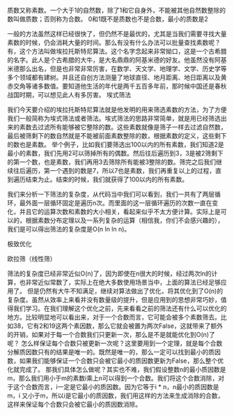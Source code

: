 质数又称素数。一个大于1的自然数，除了1和它自身外，不能被其他自然数整除的数叫做质数；否则称为合数。
0和1既不是质数也不是合数，最小的质数是2

一般的方法虽然这样已经很快了，但仍然不是最优的，尤其是当我们需要寻找大量素数的时候，仍会消耗大量的时间。那么有没有什么办法可以批量查找素数呢？
有，这个方法叫做埃拉托斯特尼算法。这个名字念起来非常拗口，这是一个古希腊的名字。此人是个古希腊的大牛，是大名鼎鼎的阿基米德的好友。他虽然没有阿基米德那么出名，但是也非常非常厉害，在数学、天文学、地理学、文学、历史学等多个领域都有建树。并且还自创方法测量了地球直径、地月距离、地日距离以及黄赤交角等诸多数值。要知道他生活的年代是两千五百多年前，那时候中国还是春秋战国时期，可以想见此人有多厉害。
埃式筛法

我们今天要介绍的埃拉托斯特尼算法就是他发明的用来筛选素数的方法，为了方便我们一般简称为埃式筛法或者筛法。埃式筛法的思路非常简单，就是用已经筛选出来的素数去过滤所有能够被它整除的数。这些素数就像是筛子一样去过滤自然数，最后被筛剩下的数自然就是不能被前面素数整除的数，根据素数的定义，这些剩下的数也是素数。
举个例子，比如我们要筛选出100以内的所有素数，我们知道2是最小的素数，我们先用2可以筛掉所有的偶数。然后往后遍历到3，3是被2筛剩下的第一个数，也是素数，我们再用3去筛除所有能被3整除的数。筛完之后我们继续往后遍历，第一个遇到的数是7，所以7也是素数，我们再重复以上的过程，直到遍历结束为止。结束的时候，我们就获得了100以内的所有素数。

我们来分析一下筛法的复杂度，从代码当中我们可以看到，我们一共有了两层循环，最外面一层循环固定是遍历n次。而里面的这一层循环遍历的次数一直在变化，并且它的运算次数和素数的大小相关，看起来似乎不太方便计算。实际上是可以的，根据素数分布定理以及一系列复杂的运算（相信我，你们不会感兴趣的），我们是可以得出筛法的复杂度是O(n ln ln n)。


极致优化 

欧拉筛（线性筛）

筛法的复杂度已经非常近似O(n)了，因为即使在n很大的时候，经过两次ln的计算，也非常近似常数了，实际上在绝大多数使用场景当中，上面的算法已经足够应用了。
但是仍然有大牛不知满足，继续对算法做出了优化，将其优化到了O(n)的复杂度。虽然从效率上来看并没有数量级的提升，但是应用到的思想非常巧妙，值得我们学习。在我们理解这个优化之前，先来看看之前的筛法还有什么可以优化的地方。比较明显地可以看出来，对于一个合数而言，它可能会被多个素数筛去。比如38，它有2和19这两个素因数，那么它就会被置为两次False，这就带来了额外的开销，如果对于每一个合数我们只更新一次，那么是不是就能优化到O(n)了呢？
怎么样保证每个合数只被更新一次呢？这里要用到一个定理，就是每个合数分解质因数只有的结果是唯一的。既然是唯一的，那么一定可以找到最小的质因数，如果我们能够保证一个合数只会被它最小的质因数更新为False，那么整个优化就完成了。
那我们具体怎么做呢？其实也不难，我们假设整数n的最小质因数是m，那么我们用小于m的素数i乘上n可以得到一个合数。我们将这个合数消除，对于这个合数而言，i一定是它最小的质因数。因为它等于i * n，n最小的质因数是m，i 又小于m，所以i是它最小的质因数，我们用这样的方法来生成消除的合数，这样来保证每个合数只会被它最小的质因数消除。